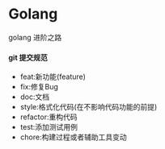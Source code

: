# Golang
golang  进阶之路


#### git 提交规范
- feat:新功能(feature)
- fix:修复Bug  
- doc:文档
- style:格式化代码(在不影响代码功能的前提)
- refactor:重构代码
- test:添加测试用例
- chore:构建过程或者辅助工具变动  
